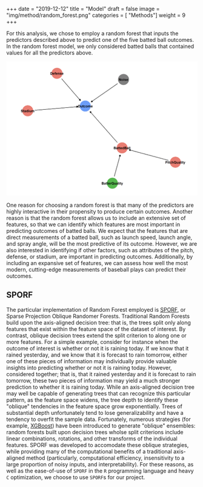 +++
date = "2019-12-12"
title = "Model"
draft = false
image = "img/method/random_forest.png"
categories = [ "Methods"]
weight = 9
+++

<!--more-->

For this analysis, we chose to employ a random forest that inputs the predictors described above to predict one of the five batted ball outcomes. In the random forest model, we only considered batted balls that contained values for all the predictors above. 

![](/img/method/dag.png)

One reason for choosing a random forest is that many of the predictors are highly interactive in their propensity to produce certain outcomes. Another reason is that the random forest allows us to include an extensive set of features, so that we can identify which features are most important in predicting outcomes of batted balls. We expect that the features that are direct measurements of a batted ball, such as launch speed, launch angle, and spray angle, will be the most predictive of its outcome. However, we are also interested in identifying if other factors, such as attributes of the pitch, defense, or stadium, are important in predicting outcomes. Additionally, by including an expansive set of features, we can assess how well the most modern, cutting-edge measurements of baseball plays can predict their outcomes.


## SPORF

The particular implementation of Random Forest employed is [SPORF](https://arxiv.org/abs/1506.03410), or Sparse Projection Oblique Randomer Forests. Traditional Random Forests build upon the axis-aligned decision tree: that is, the trees split only along features that exist within the feature space of the dataset of interest. By contrast, oblique decision trees extend the split criterion to along one or more features. For a simple example, consider for instance when the outcome of interest is whether or not it is raining today. If we know that it rained yesterday, and we know that it is forecast to rain tomorrow, either one of these pieces of information may individually provide valuable insights into predicting whether or not it is raining today. However, considered together; that is, that it rained yesterday and it is forecast to rain tomorrow, these two pieces of information may yield a much stronger prediction to whether it is raining today. While an axis-aligned decision tree may well be capable of generating trees that can recognize this particular pattern, as the feature space widens, the tree depth to identify these "oblique" tendencies in the feature space grow exponentially. Trees of substantial depth unfortunately tend to lose generalizability and have a tendency to overfit the sample data. Fortunately, numerous strategies (for example, [XGBoost](https://arxiv.org/abs/1603.02754)) have been introduced to generate "oblique" ensembles: random forests built upon decision trees wholse split criterions include linear combinations, rotations, and other transforms of the individual features. SPORF was developed to accomodate these oblique strategies, while providing many of the computational benefits of a traditional axis-aligned method (particularly, computational efficiency, insensitivity to a large proportion of noisy inputs, and interpretability). For these reasons, as well as the ease-of-use of `SPORF` in the `R` programming language and heavy `C` optimization, we choose to use `SPORF`s for our project.


